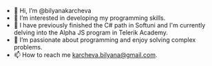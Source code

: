 - 👋 Hi, I’m @bilyanakarcheva
- 👀 I’m interested in developing my programming skills.
- 🌱 I have previously finished the C# path in Softuni and I'm currently delving into the Alpha JS program in Telerik Academy.
- 💞️ I’m passionate about programming and enjoy solving complex problems.
- 📫 How to reach me karcheva.bilyana@gmail.com.

<!---
bilyanakarcheva/bilyanakarcheva is a ✨ special ✨ repository because its `README.md` (this file) appears on your GitHub profile.
You can click the Preview link to take a look at your changes.
--->

